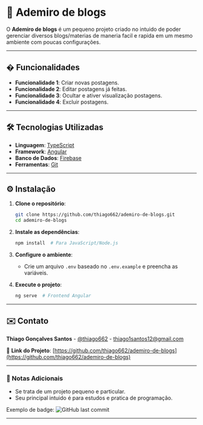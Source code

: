 # 📌 Ademiro de blogs

O **Ademiro de blogs** é um pequeno projeto criado no intuido de poder gerenciar diversos blogs/materias de maneria facil e rapida em um mesmo ambiente com poucas configurações.

---

## � Funcionalidades

- **Funcionalidade 1**: Criar novas postagens.
- **Funcionalidade 2**: Editar postagens já feitas.
- **Funcionalidade 3**: Ocultar e ativer visualização postagens.
- **Funcionalidade 4**: Excluir postagens.

---

## 🛠️ Tecnologias Utilizadas

- **Linguagem**: [TypeScript](https://www.typescriptlang.org/)
- **Framework**: [Angular](https://angular.dev/)
- **Banco de Dados**: [Firebase](https://firebase.google.com/)
- **Ferramentas**: [Git](https://git-scm.com/)

---

## ⚙️ Instalação

1. **Clone o repositório**:
   ```bash
   git clone https://github.com/thiago662/ademiro-de-blogs.git
   cd ademiro-de-blogs
   ```

2. **Instale as dependências**:
   ```bash
   npm install  # Para JavaScript/Node.js
   ```

3. **Configure o ambiente**:
   - Crie um arquivo `.env` baseado no `.env.example` e preencha as variáveis.

4. **Execute o projeto**:
   ```bash
   ng serve  # Frontend Angular
   ```

---

## ✉️ Contato

**Thiago Gonçalves Santos** - [@thiago662](https://github.com/thiago662) - thiago1santos12@gmail.com

🔗 **Link do Projeto**: [https://github.com/thiago662/ademiro-de-blogs](https://github.com/thiago662/ademiro-de-blogs)

---

### 📌 Notas Adicionais

- Se trata de um projeto pequeno e particular.
- Seu principal intuido é para estudos e pratica de programação.

Exemplo de badge:
![GitHub last commit](https://img.shields.io/github/last-commit/thiago662/ademiro-de-blogs)

---
